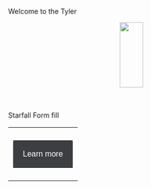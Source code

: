 <p></p>Welcome to the Tyler
<p></p><div class="separator" style="clear: both; text-align: center;"><a href="https://blogger.googleusercontent.com/img/b/R29vZ2xl/AVvXsEh3MdbesRPZ9LarNSd4QybbJFeYGaIKNg5ipzDDJ4-Mb_8oeDbfj4zZrC0jPCeHvkOIIYKXPr7zcUCvf9LXHB8PWBv1hA7sEESvVvsCL7fb1sF0X5af3ZGf_MOtOcYnWtqhJiclh9D3DKkTBSN7Gw1F0WlG5UbBR1-aVBpwy6TWmgdhCY_9iel9a7-PtRI/s133/IMG_0119.gif" imageanchor="1" style="margin-left: 1em; margin-right: 1em;"><img border="0" data-original-height="133" data-original-width="48" height="133" src="https://blogger.googleusercontent.com/img/b/R29vZ2xl/AVvXsEh3MdbesRPZ9LarNSd4QybbJFeYGaIKNg5ipzDDJ4-Mb_8oeDbfj4zZrC0jPCeHvkOIIYKXPr7zcUCvf9LXHB8PWBv1hA7sEESvVvsCL7fb1sF0X5af3ZGf_MOtOcYnWtqhJiclh9D3DKkTBSN7Gw1F0WlG5UbBR1-aVBpwy6TWmgdhCY_9iel9a7-PtRI/s1600/IMG_0119.gif" width="48" /></a></div><br />&nbsp;<p></p>Starfall Form fill <!--Button-->
<center>
 <table align="center" cellspacing="0" cellpadding="0" width="100%">
   <tr>
     <td align="center" style="padding: 10px;">
       <table border="0" class="mobile-button" cellspacing="0" cellpadding="0">
         <tr>
           <td align="center" bgcolor="#3c3e41" style="background-color: #3c3e41; margin: auto; max-width: 600px; -webkit-border-radius: 2px; -moz-border-radius: 2px; border-radius: 2px; padding: 15px 20px; " width="100%">
           <!--[if mso]>&nbsp;<![endif]-->
               <a href="https://www.starfall.com/h/english45/spellingbees/" target="_blank" style="16px; font-family: Helvetica, Arial, sans-serif; color: #ffffff; font-weight:normal; text-align:center; background-color: #3c3e41; text-decoration: none; border: none; -webkit-border-radius: 2px; -moz-border-radius: 2px; border-radius: 2px; display: inline-block;">
                   <span style="font-size: 16px; font-family: Helvetica, Arial, sans-serif; color: #ffffff; font-weight:normal; line-height:1.5em; text-align:center;">Learn more</span>
             </a>
           <!--[if mso]>&nbsp;<![endif]-->
           </td>
         </tr>
       </table>
     </td>
   </tr>
 </table>
</center>		

